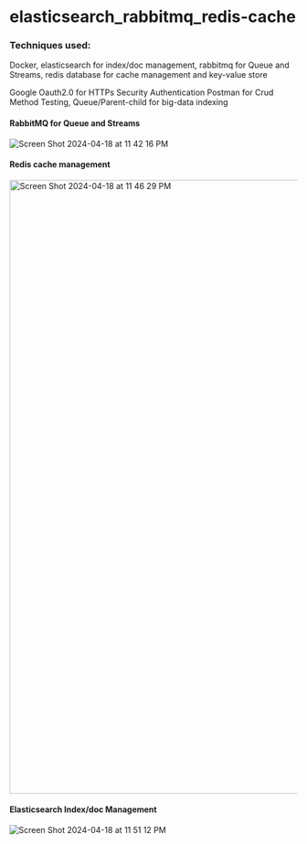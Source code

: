 # elasticsearch_rabbitmq_redis-cache

### Techniques used:
Docker, elasticsearch for index/doc management, rabbitmq for Queue and Streams, redis database for cache management and key-value store

Google Oauth2.0 for HTTPs Security Authentication
Postman for Crud Method Testing, Queue/Parent-child for big-data indexing

#### RabbitMQ for Queue and Streams
![Screen Shot 2024-04-18 at 11 42 16 PM](https://github.com/winniethebear424/elasticsearch_rabbitmq_redis-cache/assets/123126492/38a41fb8-93e3-4f20-88e2-ce9854a871c3)

#### Redis cache management
<img width="1075" alt="Screen Shot 2024-04-18 at 11 46 29 PM" src="https://github.com/winniethebear424/elasticsearch_rabbitmq_redis-cache/assets/123126492/cb703300-9758-484e-80a6-5c39d3ffb23a">

#### Elasticsearch Index/doc Management
![Screen Shot 2024-04-18 at 11 51 12 PM](https://github.com/winniethebear424/elasticsearch_rabbitmq_redis-cache/assets/123126492/b12bda28-8632-445e-a593-57f655b199c8)
